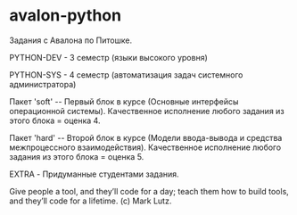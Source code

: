 avalon-python
================

Задания с Авалона по Питошке.

PYTHON-DEV - 3 семестр (языки высокого уровня)

PYTHON-SYS - 4 семестр (автоматизация задач системного администратора)

Пакет 'soft' -- Первый блок в курсе (Основные интерфейсы операционной системы).
Качественное исполнение любого задания из этого блока = оценка 4.

Пакет 'hard' -- Второй блок в курсе (Модели ввода-вывода и средства межпроцессного взаимодействия).
Качественное исполнение любого задания из этого блока = оценка 5.

EXTRA - Придуманные студентами задания.


Give people a tool, and they’ll code for a day; teach them how to build tools,
and they’ll code for a lifetime. (c) Mark Lutz.
